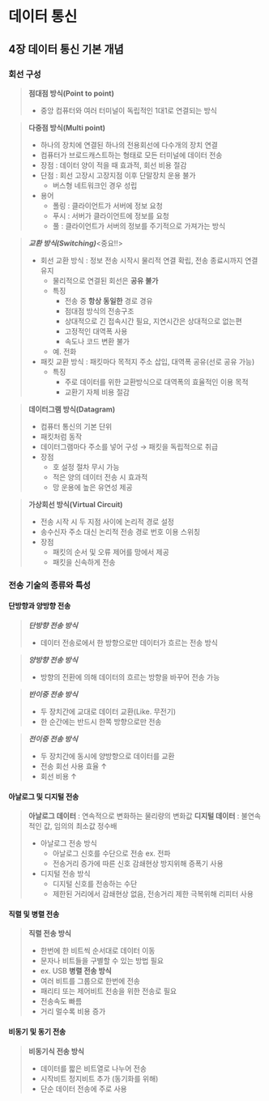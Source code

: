 # 데이터 통신  

## 4장 데이터 통신 기본 개념  

### 회선 구성
>**점대점 방식(Point to point)**  
>- 중앙 컴퓨터와 여러 터미널이 독립적인 1대1로 연결되는 방식

>**다중점 방식(Multi point)**  
>- 하나의 장치에 연결된 하나의 전용회선에 다수개의 장치 연결
>- 컴퓨터가 브로드캐스트하는 형태로 모든 터미널에 데이터 전송
>- 장점 : 데이터 양이 적을 때 효과적, 회선 비용 절감
>- 단점 : 회선 고장시 고장지점 이후 단말장치 운용 불가
>   - 버스형 네트워크인 경우 성립
>- 용어
>   - 폴링 : 클라이언트가 서버에 정보 요청
>   - 푸시 : 서버가 클라이언트에 정보를 요청
>   - 풀 : 클라이언트가 서버의 정보를 주기적으로 가져가는 방식

>**_교환 방식(Switching)_**<중요!!>
>- 회선 교환 방식 : 정보 전송 시작시 물리적 연결 확립, 전송 종료시까지 연결 유지
>   - 물리적으로 연결된 회선은 **공유 불가**
>   - 특징
>      - 전송 중 **항상 동일한** 경로 경유
>      - 점대점 방식의 전송구조
>      - 상대적으로 긴 접속시간 필요, 지연시간은 상대적으로 없는편
>      - 고정적인 대역폭 사용
>      - 속도나 코드 변환 불가
>   - 예. 전화
>- 패킷 교환 방식 : 패킷마다 목적지 주소 삽입, 대역폭 공유(선로 공유 가능)
>   - 특징
>       - 주로 데이터를 위한 교환방식으로 대역폭의 효율적인 이용 목적
>       - 교환기 자체 비용 절감

>**데이터그램 방식(Datagram)**
>- 컴퓨터 통신의 기본 단위
>- 패킷처럼 동작
>- 데이터그램마다 주소를 넣어 구성 &rarr; 패킷을 독립적으로 취급
>- 장점
>   - 호 설정 절차 무시 가능
>   - 적은 양의 데이터 전송 시 효과적
>   - 망 운용에 높은 유연성 제공

>**가상회선 방식(Virtual Circuit)**
>- 전송 시작 시 두 지점 사이에 논리적 경로 설정
>- 송수신자 주소 대신 논리적 전송 경로 번호 이용 스위칭
>- 장점
>   - 패킷의 순서 및 오류 제어를 망에서 제공
>   - 패킷을 신속하게 전송

### 전송 기술의 종류와 특성
#### 단방향과 양방향 전송
>**_단방향 전송 방식_**
>- 데이터 전송로에서 한 방향으로만 데이터가 흐르는 전송 방식

>**_양방향 전송 방식_**
>- 방향의 전환에 의해 데이터의 흐르는 방향을 바꾸어 전송 가능

>**_반이중 전송 방식_**
>- 두 장치간에 교대로 데이터 교환(Like. 무전기)
>- 한 순간에는 반드시 한쪽 방향으로만 전송

>**_전이중 전송 방식_**
>- 두 장치간에 동시에 양방향으로 데이터를 교환
>- 전송 회선 사용 효율 &uarr;
>- 회선 비용 &uarr;

#### 아날로그 및 디지털 전송
>**아날로그 데이터** : 연속적으로 변화하는 물리량의 변화값
>**디지털 데이터** : 불연속적인 값, 임의의 최소값 정수배
>- 아날로그 전송 방식
>   - 아날로그 신호를 수단으로 전송 ex. 전파
>   - 전송거리 증가에 따른 신호 감쇄현상 방지위해 증폭기 사용
>- 디지털 전송 방식
>   - 디지털 신호를 전송하는 수단
>   - 제한된 거리에서 감쇄현상 없음, 전송거리 제한 극복위해 리피터 사용

#### 직렬 및 병렬 전송
>**직렬 전송 방식**
>- 한번에 한 비트씩 순서대로 데이터 이동
>- 문자나 비트들을 구별할 수 있는 방법 필요
>- ex. USB
>**병렬 전송 방식**
>- 여러 비트를 그룹으로 한번에 전송
>- 패리티 또는 제어비트 전송을 위한 전송로 필요
>- 전송속도 빠름
>- 거리 멀수록 비용 증가

#### 비동기 및 동기 전송
>**비동기식 전송 방식**
>- 데이터를 짧은 비트열로 나누어 전송
>- 시작비트 정지비트 추가 (동기화를 위해)
>- 단순 데이터 전송에 주로 사용
>